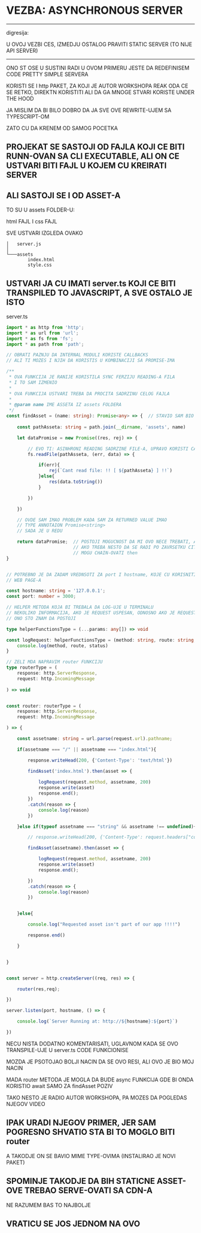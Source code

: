 # VEZBA: ASYNCHRONOUS SERVER

******

digresija:

U OVOJ VEZBI CES, IZMEDJU OSTALOG PRAVITI STATIC SERVER (TO NIJE API SERVER)

******

ONO ST OSE U SUSTINI RADI U OVOM PRIMERU JESTE DA REDEFINISEM CODE PRETTY SIMPLE SERVERA

KORISTI SE I http PAKET, ZA KOJI JE AUTOR WORKSHOPA REAK ODA CE SE RETKO, DIREKTN KORISTITI ALI DA GA MNOGE STVARI KORISTE UNDER THE HOOD

JA MISLIM DA BI BILO DOBRO DA JA SVE OVE REWRITE-UJEM SA TYPESCRIPT-OM

ZATO CU DA KRENEM OD SAMOG POCETKA

## PROJEKAT SE SASTOJI OD FAJLA KOJI CE BITI RUNN-OVAN SA CLI EXECUTABLE, ALI ON CE USTVARI BITI FAJL U KOJEM CU KREIRATI SERVER

## ALI SASTOJI SE I OD ASSET-A

TO SU U assets FOLDER-U:

html FAJL I css FAJL

SVE USTVARI IZGLEDA OVAKO

```linux
│   server.js
│
└───assets
        index.html
        style.css
```

## USTVARI JA CU IMATI server.ts KOJI CE BITI TRANSPILED TO JAVASCRIPT, A SVE OSTALO JE ISTO

server.ts

```typescript
import * as http from 'http';
import * as url from 'url';
import * as fs from 'fs';
import * as path from 'path';

// OBRATI PAZNJU DA INTERNAL MODULI KORISTE CALLBACKS
// ALI TI MOZES I NJIH DA KORISTIS U KOMBINACIJI SA PROMISE-IMA

/**
 * OVA FUNKCIJA JE RANIJE KORISTILA SYNC FERZIJU READING-A FILA
 * I TO SAM IZMENIO
 * 
 * OVA FUNKCIJA USTVARI TREBA DA PROCITA SADRZINU CELOG FAJLA
 * 
 * @param name IME ASSETA IZ assets FOLDERA
 */
const findAsset = (name: string): Promise<any> => {  // STAVIO SAM BIO OVDE Promise<string> I NIKAK ONISAM MOGAO DA PRAVILN ODEFINISEM POVRATNU VREDNOST BEZ UPOTREBA as-A (IZGLEDA DA AKO JE if(typeof ...) PREVISE NESTED DA NE FUNKCIONISE, ODNOSN OTYPESCRIPT NECE ZNATI TYPE)
    
    const pathAsseta: string = path.join(__dirname, 'assets', name)

    let dataPromise = new Promise((res, rej) => {

        // EVO TI: ASINHRONI READING SADRZINE FILE-A, UPRAVO KORISTI CALLBACK
        fs.readFile(pathAsseta, (err, data) => {

            if(err){
                rej(`Cant read file: !! [ ${pathAsseta} ] !!`)
            }else{   
                res(data.toString())
            }

        })

    })

    // OVDE SAM IMAO PROBLEM KADA SAM ZA RETURNED VALUE IMAO
    // TYPE ANNOTAION Promise<string>
    // SADA JE U REDU

    return dataPromise;  // POSTOJI MOGUCNOST DA MI OVO NECE TREBATI, ALI
                         // AKO TREBA NESTO DA SE RADI PO ZAVRSETKU CITANJA FAJLA
                         // MOGU CHAIN-OVATI then
}


// POTREBNO JE DA ZADAM VREDNSOTI ZA port I hostname, KOJE CU KORISNITI PRI SERVINGU
// WEB PAGE-A

const hostname: string = '127.0.0.1';
const port: number = 3000;

// HELPER METODA KOJA BI TREBALA DA LOG-UJE U TERMINALU
// NEKOLIKO INFORMACIJA, AKO JE REQUEST USPESAN, ODNOSNO AKO JE REQUESTED
// ONO STO ZNAM DA POSTOJI

type helperFunctionsType = (...params: any[]) => void

const logRequest: helperFunctionsType = (method: string, route: string, status: number) => {
    console.log(method, route, status)
}

// ZELI MDA NAPRAVIM router FUNKCIJU
type routerType = (
    response: http.ServerResponse,
    request: http.IncomingMessage
    
) => void


const router: routerType = (
    response: http.ServerResponse,
    request: http.IncomingMessage

) => {

    const assetname: string = url.parse(request.url).pathname;

    if(assetname === "/" || assetname === "index.html"){

        response.writeHead(200, {'Content-Type': 'text/html'})

        findAsset('index.html').then(asset => {
            
            logRequest(request.method, assetname, 200)
            response.write(asset)
            response.end();
        })
        .catch(reason => {
            console.log(reason)
        })

    }else if(typeof assetname === "string" && assetname !== undefined){

        // response.writeHead(200, {'Content-Type': request.headers["content-type"]})  // IZAZIVALO JE PROBLEME JER NISAM MOGAO DA PROCITAM CONTENT TYPE SA REQUEST-A

        findAsset(assetname).then(asset => {

            logRequest(request.method, assetname, 200)
            response.write(asset)
            response.end();

        })
        .catch(reason => {
            console.log(reason)
        })


    }else{

        console.log("Requested asset isn't part of our app !!!!")

        response.end()

    }


}


const server = http.createServer((req, res) => {

    router(res,req);

})

server.listen(port, hostname, () => {

    console.log(`Server Running at: http://${hostname}:${port}`)

})
```

NECU NISTA DODATNO KOMENTARISATI, UGLAVNOM KADA SE OVO TRANSPILE-UJE U server.ts CODE FUNKCIONISE

MOZDA JE PSOTOJAO BOLJI NACIN DA SE OVO RESI, ALI OVO JE BIO MOJ NACIN

MADA router METODA JE MOGLA DA BUDE async FUNKCIJA GDE BI ONDA KORISTIO await SAMO ZA findAsset POZIV

TAKO NESTO JE RADIO AUTOR WORKSHOPA, PA MOZES DA POGLEDAS NJEGOV VIDEO

## IPAK URADI NJEGOV PRIMER, JER SAM POGRESNO SHVATIO STA BI TO MOGLO BITI router

A TAKODJE ON SE BAVIO MIME TYPE-OVIMA (INSTALIRAO JE NOVI PAKET)

## SPOMINJE TAKODJE DA BIH STATICNE ASSET-OVE TREBAO SERVE-OVATI SA CDN-A

NE RAZUMEM BAS TO NAJBOLJE

## VRATICU SE JOS JEDNOM NA OVO

